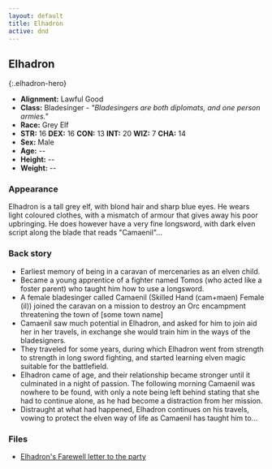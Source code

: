 ```yaml
---
layout: default
title: Elhadron
active: dnd
---
```


## Elhadron
{:.elhadron-hero}

* **Alignment:** Lawful Good
* **Class:** Bladesinger - *"Bladesingers are both diplomats, and one person armies."*
* **Race:** Grey Elf
* **STR:** 16 **DEX:** 16 **CON:** 13 **INT:** 20 **WIZ:** 7 **CHA:** 14
* **Sex:** Male
* **Age:** --
* **Height:** --
* **Weight:** --

### Appearance

Elhadron is a tall grey elf, with blond hair and sharp blue eyes. He wears light coloured clothes, with a mismatch of armour that gives away his poor upbringing. He does however have a very fine longsword, with dark elven script along the blade that reads "Camaenil"...

### Back story

* Earliest memory of being in a caravan of mercenaries as an elven child.
* Became a young apprentice of a fighter named Tomos (who acted like a foster parent) who taught him how to use a longsword.
* A female bladesinger called Camaenil (Skilled Hand (cam+maen) Female (il)) joined the caravan on a mission to destroy an Orc encampment threatening the town of [some town name]
* Camaenil saw much potential in Elhadron, and asked for him to join aid her in her travels, in exchange she would train him in the ways of the bladesigners.
* They traveled for some years, during which Elhadron went from strength to strength in long sword fighting, and started learning elven magic suitable for the battlefield.
* Elhadron came of age, and their relationship became stronger until it culminated in a night of passion. The following morning Camaenil was nowhere to be found, with only a note being left behind stating that she had to continue alone, as he had become a distraction from her mission.
* Distraught at what had happened, Elhadron continues on his travels, vowing to protect the elven way of life as Camaenil has taught him to...

### Files

* [Elhadron's Farewell letter to the party](/assets/files/ElhadronsLetter.pdf)